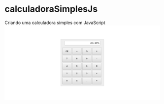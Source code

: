 # calculadoraSimplesJs
Criando uma calculadora simples com JavaScript
<img src="/src/print calculadora.png">
